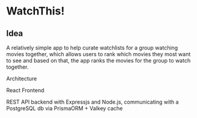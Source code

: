 # WatchThis!

## Idea

A relatively simple app to help curate watchlists for a group watching movies together, which allows users to rank which movies they most want to see and based on that, the app ranks the movies for the group to watch together.

Architecture

React Frontend

REST API backend with Expressjs and Node.js, communicating with a PostgreSQL db via PrismaORM + Valkey cache
